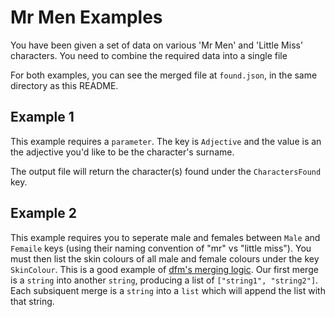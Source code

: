 # Mr Men Examples
 You have been given a set of data on various 'Mr Men' and 'Little Miss' characters. You need to combine the required data into a single file

 For both examples, you can see the merged file at `found.json`, in the same directory as this README.

 ## Example 1
 This example requires a `parameter`. The key is `Adjective` and the value is an the adjective you'd like to be the character's surname.

 The output file will return the character(s) found under the `CharactersFound` key.

 ## Example 2
 This example requires you to seperate male and females between `Male` and `Femaile` keys (using their naming convention of "mr" vs "little miss"). You must then list the skin colours of all male and female colours under the key `SkinColour`.
 This is a good example of [dfm's merging logic](https://github.com/ServerlessSam/data-file-merge/wiki/Merging-Logic). Our first merge is a `string` into another `string`, producing a list of `["string1", "string2"]`. Each subsiquent merge is a `string` into a `list` which will append the list with that string.